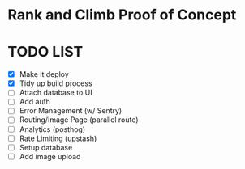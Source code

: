 # Rank and Climb Proof of Concept

# TODO LIST

- [x] Make it deploy
- [x] Tidy up build process
- [ ] Attach database to UI
- [ ] Add auth
- [ ] Error Management (w/ Sentry)
- [ ] Routing/Image Page (parallel route)
- [ ] Analytics (posthog)
- [ ] Rate Limiting (upstash)
- [ ] Setup database
- [ ] Add image upload